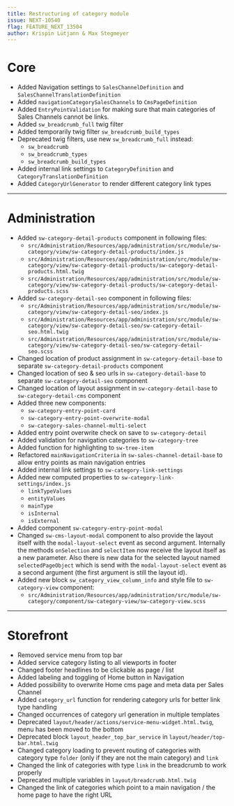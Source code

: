 ```yaml
---
title: Restructuring of category module
issue: NEXT-10540
flag: FEATURE_NEXT_13504
author: Krispin Lütjann & Max Stegmeyer
---
```

# Core
* Added Navigation settings to `SalesChannelDefinition` and `SalesChannelTranslationDefinition`
* Added `navigationCategorySalesChannels` to `CmsPageDefinition`
* Added `EntryPointValidation` for making sure that main categories of Sales Channels cannot be links.
* Added `sw_breadcrumb_full` twig filter
* Added temporarily twig filter `sw_breadcrumb_build_types`
* Deprecated twig filters, use new `sw_breadcrumb_full` instead:
    * `sw_breadcrumb`
    * `sw_breadcrumb_types`
    * `sw_breadcrumb_build_types`
* Added internal link settings to `CategoryDefinition` and `CategoryTranslationDefinition`
* Added `CategoryUrlGenerator` to render different category link types
___
# Administration
* Added `sw-category-detail-products` component in following files:
    * `src/Administration/Resources/app/administration/src/module/sw-category/view/sw-category-detail-products/index.js`
    * `src/Administration/Resources/app/administration/src/module/sw-category/view/sw-category-detail-products/sw-category-detail-products.html.twig`
    * `src/Administration/Resources/app/administration/src/module/sw-category/view/sw-category-detail-products/sw-category-detail-products.scss`
* Added `sw-category-detail-seo` component in following files:
    * `src/Administration/Resources/app/administration/src/module/sw-category/view/sw-category-detail-seo/index.js`
    * `src/Administration/Resources/app/administration/src/module/sw-category/view/sw-category-detail-seo/sw-category-detail-seo.html.twig`
    * `src/Administration/Resources/app/administration/src/module/sw-category/view/sw-category-detail-seo/sw-category-detail-seo.scss`
* Changed location of product assignment in `sw-category-detail-base` to separate `sw-category-detail-products` component
* Changed location of seo & seo urls in `sw-category-detail-base` to separate `sw-category-detail-seo` component
* Changed location of layout assignment in `sw-category-detail-base` to `sw-category-detail-cms` component
* Added three new components:
    * `sw-category-entry-point-card`
    * `sw-category-entry-point-overwrite-modal`
    * `sw-category-sales-channel-multi-select`
* Added entry point overwrite check on save to `sw-category-detail`
* Added validation for navigation categories to `sw-category-tree`
* Added function for highlighting to `sw-tree-item`
* Refactored `mainNavigationCriteria` in `sw-sales-channel-detail-base` to allow entry points as main navigation entries
* Added internal link settings to `sw-category-link-settings`
* Added new computed properties to `sw-category-link-settings/index.js`
    * `linkTypeValues`
    * `entityValues`
    * `mainType`
    * `isInternal`
    * `isExternal`
* Added component `sw-category-entry-point-modal`
* Changed `sw-cms-layout-modal` component to also provide the layout itself with the `modal-layout-select` event as second argument.
  Internally the methods `onSelection` and `selectItem` now receive the layout itself as a new parameter.
  Also there is new data for the selected layout named `selectedPageObject` which is send with the `modal-layout-select` event as a second argument
  (the first argument is still the layout id).
* Added new block `sw_category_view_column_info` and style file to `sw-category-view` component:
    * `src/Administration/Resources/app/administration/src/module/sw-category/component/sw-category-view/sw-category-view.scss`
___
# Storefront
* Removed service menu from top bar
* Added service category listing to all viewports in footer
* Changed footer headlines to be clickable as page / list
* Added labeling and toggling of Home button in Navigation
* Added possibility to overwrite Home cms page and meta data per Sales Channel
* Added `category_url` function for rendering category urls for better link type handling
* Changed occurrences of category url generation in multiple templates
* Deprecated `layout/header/actions/service-menu-widget.html.twig`, menu has been moved to the bottom
* Deprecated block `layout_header_top_bar_service` in `layout/header/top-bar.html.twig`
* Changed category loading to prevent routing of categories with category type `folder` (only if they are not the main category) and `link`
* Changed the link of categories with type `link` in the breadcrumb to work properly
* Deprecated multiple variables in `layout/breadcrumb.html.twig`
* Changed the link of categories which point to a main navigation / the home page to have the right URL
